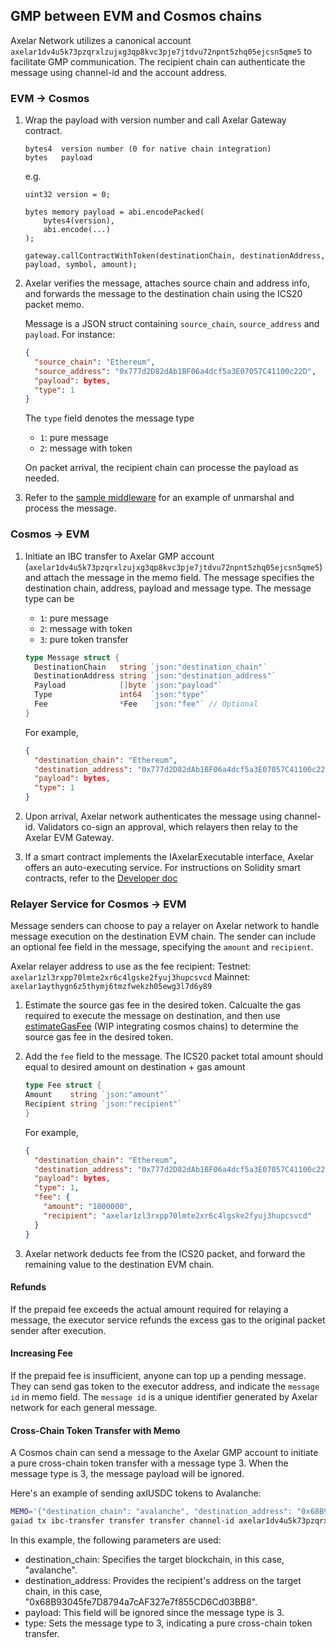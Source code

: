 
## GMP between EVM and Cosmos chains

Axelar Network utilizes a canonical account `axelar1dv4u5k73pzqrxlzujxg3qp8kvc3pje7jtdvu72npnt5zhq05ejcsn5qme5` to facilitate GMP communication.
 The recipient chain can authenticate the message using channel-id and the account address.

### EVM -> Cosmos

1. Wrap the payload with version number and call Axelar Gateway contract.

    ```
    bytes4  version number (0 for native chain integration)
    bytes   payload
    ```

    e.g.

    ```solidity
    uint32 version = 0;

    bytes memory payload = abi.encodePacked(
        bytes4(version),
        abi.encode(...)
    );

    gateway.callContractWithToken(destinationChain, destinationAddress, payload, symbol, amount);
    ```

2. Axelar verifies the message, attaches source chain and address info, and forwards the message to the destination chain using the ICS20 packet memo.

    Message is a JSON struct containing `source_chain`, `source_address` and `payload`. For instance:

    ```json
    {
      "source_chain": "Ethereum",
      "source_address": "0x777d2D82dAb1BF06a4dcf5a3E07057C41100c22D",
      "payload": bytes,
      "type": 1
    }
    ```

    The `type` field denotes the message type

    - `1`: pure message
    - `2`: message with token

    On packet arrival, the recipient chain can processe the payload as needed.

3. Refer to the [sample middleware](./sample-middleware) for an example of unmarshal and process the message.

### Cosmos -> EVM

1. Initiate an IBC transfer to Axelar GMP account (`axelar1dv4u5k73pzqrxlzujxg3qp8kvc3pje7jtdvu72npnt5zhq05ejcsn5qme5`) and attach the message in the memo field. The message specifies the destination chain, address, payload and message type. The message type can be

    - `1`: pure message
    - `2`: message with token
    - `3`: pure token transfer

    ```go
    type Message struct {
      DestinationChain   string `json:"destination_chain"`
      DestinationAddress string `json:"destination_address"`
      Payload            []byte `json:"payload"`
      Type               int64  `json:"type"`
      Fee                *Fee   `json:"fee"` // Optional
    }
    ```

    For example,

    ```json
    {
      "destination_chain": "Ethereum",
      "destination_address": "0x777d2D82dAb1BF06a4dcf5a3E07057C41100c22D",
      "payload": bytes,
      "type": 1
    }
    ```

2. Upon arrival, Axelar network authenticates the message using channel-id. Validators co-sign an approval, which relayers then relay to the Axelar EVM Gateway.

3. If a smart contract implements the IAxelarExecutable interface, Axelar offers an auto-executing service. For instructions on Solidity smart contracts, refer to the [Developer doc](https://docs.axelar.dev/dev/general-message-passing/gmp-messages)

### Relayer Service for Cosmos -> EVM

Message senders can choose to pay a relayer on Axelar network to handle message execution on the destination EVM chain.
The sender can include an optional fee field in the message, specifying the `amount` and `recipient`.

Axelar relayer address to use as the fee recipient:
Testnet: `axelar1zl3rxpp70lmte2xr6c4lgske2fyuj3hupcsvcd`
Mainnet: `axelar1aythygn6z5thymj6tmzfwekzh05ewg3l7d6y89`

1. Estimate the source gas fee in the desired token. Calcualte the gas required to execute the message on destination, and then use [estimateGasFee](https://docs.axelar.dev/dev/axelarjs-sdk/axelar-query-api#estimategasfee) (WIP integrating cosmos chains) to determine the source gas fee in the desired token.

2. Add the `fee` field to the message. The ICS20 packet total amount should equal to desired amount on destination + gas amount  

    ```go
    type Fee struct {
    Amount    string `json:"amount"`
    Recipient string `json:"recipient"`
    }
    ```

    For example,

    ```json
    {
      "destination_chain": "Ethereum",
      "destination_address": "0x777d2D82dAb1BF06a4dcf5a3E07057C41100c22D",
      "payload": bytes,
      "type": 1,
      "fee": {
        "amount": "1000000",
        "recipient": "axelar1zl3rxpp70lmte2xr6c4lgske2fyuj3hupcsvcd"
      }
    }
    ```

3. Axelar network deducts fee from the ICS20 packet, and forward the remaining value to the destination EVM chain.

#### Refunds

If the prepaid fee exceeds the actual amount required for relaying a message, the executor service refunds the excess gas to the original packet sender after execution.

#### Increasing Fee

If the prepaid fee is insufficient, anyone can top up a pending message. They can send gas token to the executor address, and indicate the `message id` in memo field. The `message id` is a unique identifier generated by Axelar network for each general message.

#### Cross-Chain Token Transfer with Memo

A Cosmos chain can send a message to the Axelar GMP account to initiate a pure cross-chain token transfer with a message type 3. When the message type is 3, the message payload will be ignored.

Here's an example of sending axlUSDC tokens to Avalanche:

```bash
MEMO='{"destination_chain": "avalanche", "destination_address": "0x68B93045fe7D8794a7cAF327e7f855CD6Cd03BB8", "payload":null, "type":3}'
gaiad tx ibc-transfer transfer transfer channel-id axelar1dv4u5k73pzqrxlzujxg3qp8kvc3pje7jtdvu72npnt5zhq05ejcsn5qme5 1000000ibc/denom --memo "$MEMO"
```

In this example, the following parameters are used:

- destination_chain: Specifies the target blockchain, in this case, "avalanche".
- destination_address: Provides the recipient's address on the target chain, in this case, "0x68B93045fe7D8794a7cAF327e7f855CD6Cd03BB8".
- payload: This field will be ignored since the message type is 3.
- type: Sets the message type to 3, indicating a pure cross-chain token transfer.

